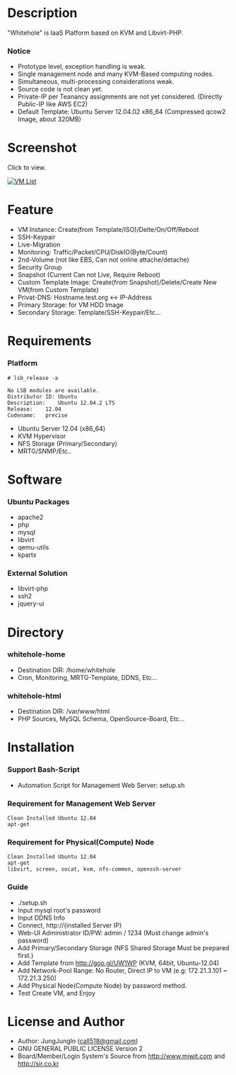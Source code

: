 Description
===========

"Whitehole" is IaaS Platform based on KVM and Libvirt-PHP.

### Notice

* Prototype level, exception handling is weak.
* Single management node and many KVM-Based computing nodes.
* Simultaneous, multi-processing considerations weak.
* Source code is not clean yet.
* Private-IP per Teanancy assignments are not yet considered. (Directly Public-IP like AWS EC2)
* Default Template: Ubuntu Server 12.04.02 x86_64 (Compressed qcow2 Image, about 320MB)

Screenshot
==========

Click to view.

[![VM List](https://raw.github.com/call518/whitehole/master/screenshot/screenshot-whitehole-1.PNG)](https://raw.github.com/call518/whitehole/master/screenshot/screenshot-whitehole-1.PNG)

Feature
=======

* VM Instance: Create(from Template/ISO)/Delte/On/Off/Reboot
* SSH-Keypair
* Live-Migration
* Monitoring: Traffic/Packet/CPU/DiskIO(Byte/Count)
* 2nd-Volume (not like EBS, Can not online attache/detache)
* Security Group
* Snapshot (Current Can not Live, Require Reboot)
* Custom Template Image: Create(from Snapshot)/Delete/Create New VM(from Custom Template)
* Privat-DNS: Hostname.test.org <-> IP-Address
* Primary Storage: for VM HDD Image
* Secondary Storage: Template/SSH-Keypair/Etc...


Requirements
============

### Platform

	# lsb_release -a

	No LSB modules are available.
	Distributor ID:	Ubuntu
	Description:	Ubuntu 12.04.2 LTS
	Release:	12.04
	Codename:	precise

* Ubuntu Server 12.04 (x86_64)
* KVM Hypervisor
* NFS Storage (Primary/Secondary)
* MRTG/SNMP/Etc..

Software
========

### Ubuntu Packages

* apache2
* php
* mysql
* libvirt
* qemu-utils
* kpartx

### External Solution

* libvirt-php
* ssh2
* jquery-ui

Directory
=========

### whitehole-home

* Destination DIR: /home/whitehole
* Cron, Monitoring, MRTG-Template, DDNS, Etc...

### whitehole-html

* Destination DIR: /var/www/html
* PHP Sources, MySQL Schema, OpenSource-Board, Etc...

Installation
============

### Support Bash-Script

* Automation Script for Management Web Server: setup.sh

### Requirement for Management Web Server

	Clean Installed Ubuntu 12.04
	apt-get

### Requirement for Physical(Compute) Node

	Clean Installed Ubuntu 12.04
	apt-get
	libvirt, screen, socat, kvm, nfs-common, openssh-server

### Guide

* ./setup.sh
* Input mysql root's password
* Input DDNS Info
* Connect, http://{installed Server IP}
* Web-UI Administrator ID/PW: admin / 1234 (Must change admin's password)
* Add Primary/Secondary Storage (NFS Shared Storage Must be prepared first.)
* Add Template from http://goo.gl/UW1WP (KVM, 64bit, Ubuntu-12.04)
* Add Network-Pool Range: No Router, Direct IP to VM (e.g: 172.21.3.101 ~ 172.21.3.250)
* Add Physical Node(Compute Node) by password method.
* Test Create VM, and Enjoy

License and Author
==================

* Author: JungJungIn (<call518@gmail.com>)
* GNU GENERAL PUBLIC LICENSE Version 2
* Board/Member/Login System's Source from http://www.miwit.com and http://sir.co.kr
